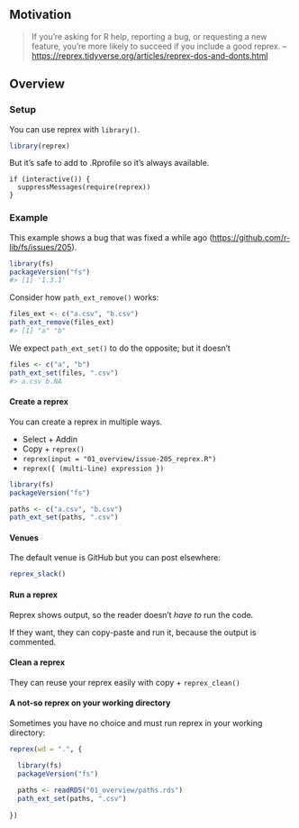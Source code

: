 
## Motivation

> If you’re asking for R help, reporting a bug, or requesting a new
> feature, you’re more likely to succeed if you include a good reprex.
> –<https://reprex.tidyverse.org/articles/reprex-dos-and-donts.html>

## Overview

### Setup

You can use reprex with `library()`.

``` r
library(reprex)
```

But it’s safe to add to .Rprofile so it’s always available.

    if (interactive()) {
      suppressMessages(require(reprex))
    }

### Example

This example shows a bug that was fixed a while ago
(<https://github.com/r-lib/fs/issues/205>).

``` r
library(fs)
packageVersion("fs")
#> [1] '1.3.1'
```

Consider how `path_ext_remove()` works:

``` r
files_ext <- c("a.csv", "b.csv")
path_ext_remove(files_ext)
#> [1] "a" "b"
```

We expect `path_ext_set()` to do the opposite; but it doesn’t

``` r
files <- c("a", "b")
path_ext_set(files, ".csv")
#> a.csv b.NA
```

#### Create a reprex

You can create a reprex in multiple ways.

-   Select + Addin
-   Copy + `reprex()`
-   `reprex(input = "01_overview/issue-205_reprex.R")`
-   `reprex({ (multi-line) expression })`

``` r
library(fs)
packageVersion("fs")

paths <- c("a.csv", "b.csv")
path_ext_set(paths, ".csv")
```

#### Venues

The default venue is GitHub but you can post elsewhere:

``` r
reprex_slack()
```

#### Run a reprex

Reprex shows output, so the reader doesn’t *have to* run the code.

If they want, they can copy-paste and run it, because the output is
commented.

#### Clean a reprex

They can reuse your reprex easily with copy + `reprex_clean()`

#### A not-so reprex on your working directory

Sometimes you have no choice and must run reprex in your working
directory:

``` r
reprex(wd = ".", {

  library(fs)
  packageVersion("fs")
  
  paths <- readRDS("01_overview/paths.rds")
  path_ext_set(paths, ".csv")
  
})
```
